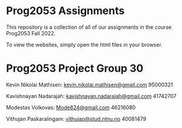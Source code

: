 # Prog2053 Assignments 
This repository is a collection of all of our assignments in the course Prog2053 Fall 2022. 

To view the websites, simply open the html files in your browser.

# Prog2053 Project Group 30

Kevin Nikolai Mathisen:
    kevin.nikolai.mathisen@gmail.com
    95000321

Kavishnayan Nadarajah:
    kavishnayan.nadarajah@gmail.com
    41742707

Modestas Volkovas:
    Mode824@gmail.com
    46216080

Vithujan Paskaralingam:
    vithujap@stud.ntnu.no
    40081479
